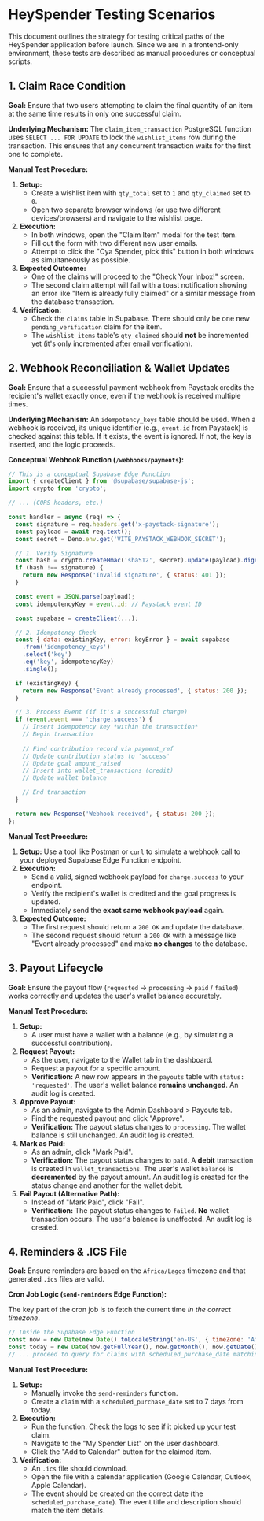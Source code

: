 # HeySpender Testing Scenarios

This document outlines the strategy for testing critical paths of the HeySpender application before launch. Since we are in a frontend-only environment, these tests are described as manual procedures or conceptual scripts.

## 1. Claim Race Condition

**Goal:** Ensure that two users attempting to claim the final quantity of an item at the same time results in only one successful claim.

**Underlying Mechanism:** The `claim_item_transaction` PostgreSQL function uses `SELECT ... FOR UPDATE` to lock the `wishlist_items` row during the transaction. This ensures that any concurrent transaction waits for the first one to complete.

**Manual Test Procedure:**

1.  **Setup:**
    *   Create a wishlist item with `qty_total` set to `1` and `qty_claimed` set to `0`.
    *   Open two separate browser windows (or use two different devices/browsers) and navigate to the wishlist page.
2.  **Execution:**
    *   In both windows, open the "Claim Item" modal for the test item.
    *   Fill out the form with two different new user emails.
    *   Attempt to click the "Oya Spender, pick this" button in both windows as simultaneously as possible.
3.  **Expected Outcome:**
    *   One of the claims will proceed to the "Check Your Inbox!" screen.
    *   The second claim attempt will fail with a toast notification showing an error like "Item is already fully claimed" or a similar message from the database transaction.
4.  **Verification:**
    *   Check the `claims` table in Supabase. There should only be one new `pending_verification` claim for the item.
    *   The `wishlist_items` table's `qty_claimed` should **not** be incremented yet (it's only incremented after email verification).

## 2. Webhook Reconciliation & Wallet Updates

**Goal:** Ensure that a successful payment webhook from Paystack credits the recipient's wallet exactly once, even if the webhook is received multiple times.

**Underlying Mechanism:** An `idempotency_keys` table should be used. When a webhook is received, its unique identifier (e.g., `event.id` from Paystack) is checked against this table. If it exists, the event is ignored. If not, the key is inserted, and the logic proceeds.

**Conceptual Webhook Function (`/webhooks/payments`):**

```javascript
// This is a conceptual Supabase Edge Function
import { createClient } from '@supabase/supabase-js';
import crypto from 'crypto';

// ... (CORS headers, etc.)

const handler = async (req) => {
  const signature = req.headers.get('x-paystack-signature');
  const payload = await req.text();
  const secret = Deno.env.get('VITE_PAYSTACK_WEBHOOK_SECRET');

  // 1. Verify Signature
  const hash = crypto.createHmac('sha512', secret).update(payload).digest('hex');
  if (hash !== signature) {
    return new Response('Invalid signature', { status: 401 });
  }

  const event = JSON.parse(payload);
  const idempotencyKey = event.id; // Paystack event ID

  const supabase = createClient(...);

  // 2. Idempotency Check
  const { data: existingKey, error: keyError } = await supabase
    .from('idempotency_keys')
    .select('key')
    .eq('key', idempotencyKey)
    .single();

  if (existingKey) {
    return new Response('Event already processed', { status: 200 });
  }

  // 3. Process Event (if it's a successful charge)
  if (event.event === 'charge.success') {
    // Insert idempotency key *within the transaction*
    // Begin transaction
    
    // Find contribution record via payment_ref
    // Update contribution status to 'success'
    // Update goal amount_raised
    // Insert into wallet_transactions (credit)
    // Update wallet balance

    // End transaction
  }

  return new Response('Webhook received', { status: 200 });
};
```

**Manual Test Procedure:**

1.  **Setup:** Use a tool like Postman or `curl` to simulate a webhook call to your deployed Supabase Edge Function endpoint.
2.  **Execution:**
    *   Send a valid, signed webhook payload for `charge.success` to your endpoint.
    *   Verify the recipient's wallet is credited and the goal progress is updated.
    *   Immediately send the **exact same webhook payload** again.
3.  **Expected Outcome:**
    *   The first request should return a `200 OK` and update the database.
    *   The second request should return a `200 OK` with a message like "Event already processed" and make **no changes** to the database.

## 3. Payout Lifecycle

**Goal:** Ensure the payout flow (`requested` -> `processing` -> `paid` / `failed`) works correctly and updates the user's wallet balance accurately.

**Manual Test Procedure:**

1.  **Setup:**
    *   A user must have a wallet with a balance (e.g., by simulating a successful contribution).
2.  **Request Payout:**
    *   As the user, navigate to the Wallet tab in the dashboard.
    *   Request a payout for a specific amount.
    *   **Verification:** A new row appears in the `payouts` table with `status: 'requested'`. The user's wallet balance **remains unchanged**. An audit log is created.
3.  **Approve Payout:**
    *   As an admin, navigate to the Admin Dashboard > Payouts tab.
    *   Find the requested payout and click "Approve".
    *   **Verification:** The payout status changes to `processing`. The wallet balance is still unchanged. An audit log is created.
4.  **Mark as Paid:**
    *   As an admin, click "Mark Paid".
    *   **Verification:** The payout status changes to `paid`. A **debit** transaction is created in `wallet_transactions`. The user's wallet `balance` is **decremented** by the payout amount. An audit log is created for the status change and another for the wallet debit.
5.  **Fail Payout (Alternative Path):**
    *   Instead of "Mark Paid", click "Fail".
    *   **Verification:** The payout status changes to `failed`. **No** wallet transaction occurs. The user's balance is unaffected. An audit log is created.

## 4. Reminders & .ICS File

**Goal:** Ensure reminders are based on the `Africa/Lagos` timezone and that generated `.ics` files are valid.

**Cron Job Logic (`send-reminders` Edge Function):**

The key part of the cron job is to fetch the current time *in the correct timezone*.

```javascript
// Inside the Supabase Edge Function
const now = new Date(new Date().toLocaleString('en-US', { timeZone: 'Africa/Lagos' }));
const today = new Date(now.getFullYear(), now.getMonth(), now.getDate());
// ... proceed to query for claims with scheduled_purchase_date matching today, today+1, today+7 etc.
```

**Manual Test Procedure:**

1.  **Setup:**
    *   Manually invoke the `send-reminders` function.
    *   Create a `claim` with a `scheduled_purchase_date` set to 7 days from today.
2.  **Execution:**
    *   Run the function. Check the logs to see if it picked up your test claim.
    *   Navigate to the "My Spender List" on the user dashboard.
    *   Click the "Add to Calendar" button for the claimed item.
3.  **Verification:**
    *   An `.ics` file should download.
    *   Open the file with a calendar application (Google Calendar, Outlook, Apple Calendar).
    *   The event should be created on the correct date (the `scheduled_purchase_date`). The event title and description should match the item details.